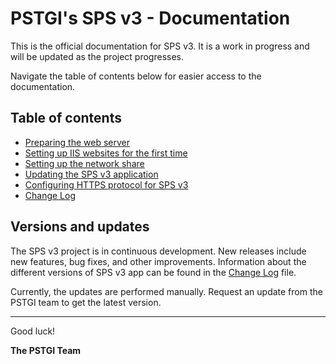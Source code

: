 # PSTGI's SPS v3 - Documentation

This is the official documentation for SPS v3. It is a work in progress and will be updated as
the project progresses.

Navigate the table of contents below for easier access to the documentation.

## Table of contents

- [Preparing the web server](./Installation/preparing-the-web-server.md)
- [Setting up IIS websites for the first time](./Installation/setting-up-iis-websites-for-the-first-time.md)
- [Setting up the network share](./Installation/setting-up-network-share.md)
- [Updating the SPS v3 application](./Installation/updating-the-sps-v3-application.md)
- [Configuring HTTPS protocol for SPS v3](./Installation/configuring-https-protocol.md)
- [Change Log](./CHANGELOG.md)

## Versions and updates

The SPS v3 project is in continuous development. New releases include new features, bug fixes,
and other improvements. Information about the different versions of SPS v3 app can be found in the
[Change Log](./CHANGELOG.md) file. 

Currently, the updates are performed manually. Request an update from the PSTGI team to get the 
latest version.

---
Good luck!

**The PSTGI Team**